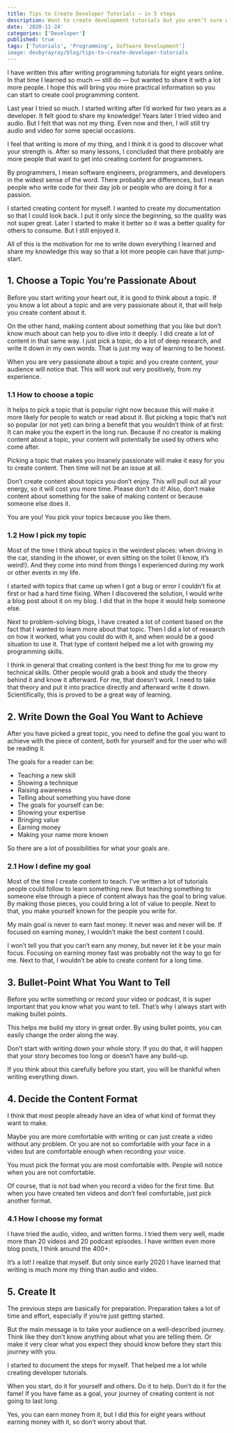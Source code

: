 ```yaml
---
title: Tips to Create Developer Tutorials — in 5 steps
description: Want to create development tutorials but you aren’t sure where to start? Start here!
date: '2020-11-24'
categories: ['Developer']
published: true
tags: ['Tutorials', 'Programming', Software Development']
image: devbyrayray/blog/tips-to-create-developer-tutorials
---
```


I have written this after writing programming tutorials for eight years online. In that time I learned so much — still do — but wanted to share it with a lot more people. I hope this will bring you more practical information so you can start to create cool programming content.

Last year I tried so much. I started writing after I’d worked for two years as a developer. It felt good to share my knowledge! Years later I tried video and audio. But I felt that was not my thing. Even now and then, I will still try audio and video for some special occasions.

I feel that writing is more of my thing, and I think it is good to discover what your strength is.
After so many lessons, I concluded that there probably are more people that want to get into creating content for programmers.

By programmers, I mean software engineers, programmers, and developers in the widest sense of the word. There probably are differences, but I mean people who write code for their day job or people who are doing it for a passion.

I started creating content for myself. I wanted to create my documentation so that I could look back. I put it only since the beginning, so the quality was not super great. Later I started to make it better so it was a better quality for others to consume. But I still enjoyed it.

All of this is the motivation for me to write down everything I learned and share my knowledge this way so that a lot more people can have that jump-start.

## 1. Choose a Topic You’re Passionate About

Before you start writing your heart out, it is good to think about a topic. If you know a lot about a topic and are very passionate about it, that will help you create content about it.

On the other hand, making content about something that you like but don’t know much about can help you to dive into it deeply. I did create a lot of content in that same way. I just pick a topic, do a lot of deep research, and write it down in my own words. That is just my way of learning to be honest.

When you are very passionate about a topic and you create content, your audience will notice that. This will work out very positively, from my experience.

### 1.1 How to choose a topic

It helps to pick a topic that is popular right now because this will make it more likely for people to watch or read about it. But picking a topic that’s not so popular (or not yet) can bring a benefit that you wouldn’t think of at first: It can make you the expert in the long run. Because if no creator is making content about a topic, your content will potentially be used by others who come after.

Picking a topic that makes you insanely passionate will make it easy for you to create content. Then time will not be an issue at all.

Don’t create content about topics you don’t enjoy. This will pull out all your energy, so it will cost you more time. Please don’t do it! Also, don’t make content about something for the sake of making content or because someone else does it.

You are you! You pick your topics because you like them.

### 1.2 How I pick my topic

Most of the time I think about topics in the weirdest places: when driving in the car, standing in the shower, or even sitting on the toilet (I know, it’s weird!). And they come into mind from things I experienced during my work or other events in my life.

I started with topics that came up when I got a bug or error I couldn’t fix at first or had a hard time fixing. When I discovered the solution, I would write a blog post about it on my blog. I did that in the hope it would help someone else.

Next to problem-solving blogs, I have created a lot of content based on the fact that I wanted to learn more about that topic. Then I did a lot of research on how it worked, what you could do with it, and when would be a good situation to use it. That type of content helped me a lot with growing my programming skills.

I think in general that creating content is the best thing for me to grow my technical skills. Other people would grab a book and study the theory behind it and know it afterward. For me, that doesn’t work. I need to take that theory and put it into practice directly and afterward write it down. Scientifically, this is proved to be a great way of learning.

<GrammarlySquareGridItem></GrammarlySquareGridItem>

## 2. Write Down the Goal You Want to Achieve

After you have picked a great topic, you need to define the goal you want to achieve with the piece of content, both for yourself and for the user who will be reading it.

The goals for a reader can be:

- Teaching a new skill
- Showing a technique
- Raising awareness
- Telling about something you have done
- The goals for yourself can be:
- Showing your expertise
- Bringing value
- Earning money
- Making your name more known

So there are a lot of possibilities for what your goals are.

### 2.1 How I define my goal

Most of the time I create content to teach. I’ve written a lot of tutorials people could follow to learn something new. But teaching something to someone else through a piece of content always has the goal to bring value.
By making those pieces, you could bring a lot of value to people. Next to that, you make yourself known for the people you write for.

My main goal is never to earn fast money. It never was and never will be. If focused on earning money, I wouldn’t make the best content I could.

I won’t tell you that you can’t earn any money, but never let it be your main focus. Focusing on earning money fast was probably not the way to go for me. Next to that, I wouldn’t be able to create content for a long time.

## 3. Bullet-Point What You Want to Tell

Before you write something or record your video or podcast, it is super important that you know what you want to tell. That’s why I always start with making bullet points.

This helps me build my story in great order. By using bullet points, you can easily change the order along the way.

Don’t start with writing down your whole story. If you do that, it will happen that your story becomes too long or doesn’t have any build-up.

If you think about this carefully before you start, you will be thankful when writing everything down.

## 4. Decide the Content Format

I think that most people already have an idea of what kind of format they want to make.

Maybe you are more comfortable with writing or can just create a video without any problem. Or you are not so comfortable with your face in a video but are comfortable enough when recording your voice.

You must pick the format you are most comfortable with. People will notice when you are not comfortable.

Of course, that is not bad when you record a video for the first time. But when you have created ten videos and don’t feel comfortable, just pick another format.

### 4.1 How I choose my format

I have tried the audio, video, and written forms. I tried them very well, made more than 20 videos and 20 podcast episodes. I have written even more blog posts, I think around the 400+.

It’s a lot! I realize that myself. But only since early 2020 I have learned that writing is much more my thing than audio and video.

## 5. Create It

The previous steps are basically for preparation. Preparation takes a lot of time and effort, especially if you’re just getting started.

But the main message is to take your audience on a well-described journey. Think like they don’t know anything about what you are telling them. Or make it very clear what you expect they should know before they start this journey with you.

I started to document the steps for myself. That helped me a lot while creating developer tutorials.

When you start, do it for yourself and others. Do it to help. Don’t do it for the fame! If you have fame as a goal, your journey of creating content is not going to last long.

Yes, you can earn money from it, but I did this for eight years without earning money with it, so don’t worry about that.